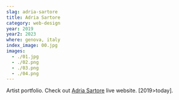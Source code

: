 ```yaml
---
slag: adria-sartore
title: Adria Sartore
category: web-design
year: 2019
year2: 2023
where: genova, italy
index_image: 00.jpg
images:
  - ./01.jpg
  - ./02.png
  - ./03.png
  - ./04.png
---
```


Artist portfolio.
Check out [Adria Sartore](https://adriasartore.com?source=rokma.com) live website.
[2019>today].
